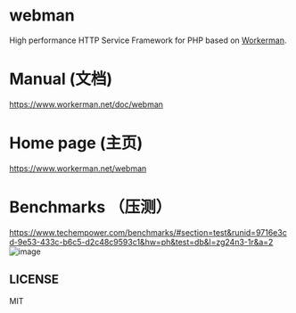 # webman

High performance HTTP Service Framework for PHP based on [Workerman](https://github.com/walkor/workerman).

# Manual (文档)

https://www.workerman.net/doc/webman

# Home page (主页)
https://www.workerman.net/webman


# Benchmarks （压测）

https://www.techempower.com/benchmarks/#section=test&runid=9716e3cd-9e53-433c-b6c5-d2c48c9593c1&hw=ph&test=db&l=zg24n3-1r&a=2
![image](https://user-images.githubusercontent.com/6073368/96447814-120fc980-1245-11eb-938d-6ea408716c72.png)

## LICENSE

MIT
